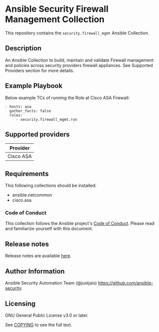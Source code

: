 # Ansible Security Firewall Management Collection

This repository contains the `security.firewall_mgmt` Ansible Collection.

## Description
An Ansible Collection to build, maintain and validate Firewall management and policies across security providers firewall appliances. See Supported Providers section for more details.

## Example Playbook

Below example TCs of running the Role at Cisco ASA Firewall:

    - hosts: asa
      gather_facts: false
      roles:
         - security.firewall_mgmt.run

## Supported providers

| **Provider**           |
|------------------------|
| Cisco ASA              |

## Requirements
This following collections should be installed:
- ansible.netcommon
- cisco.asa

### Code of Conduct
This collection follows the Ansible project's
[Code of Conduct](https://docs.ansible.com/ansible/devel/community/code_of_conduct.html).
Please read and familiarize yourself with this document.

## Release notes

Release notes are available [here](https://github.com/redhat-cop/security.firewall_mgmt/blob/main/CHANGELOG.rst).

## Author Information

Ansible Security Automation Team (@justjais) <https://github.com/ansible-security>.

## Licensing

GNU General Public License v3.0 or later.

See [COPYING](https://www.gnu.org/licenses/gpl-3.0.txt) to see the full text.
